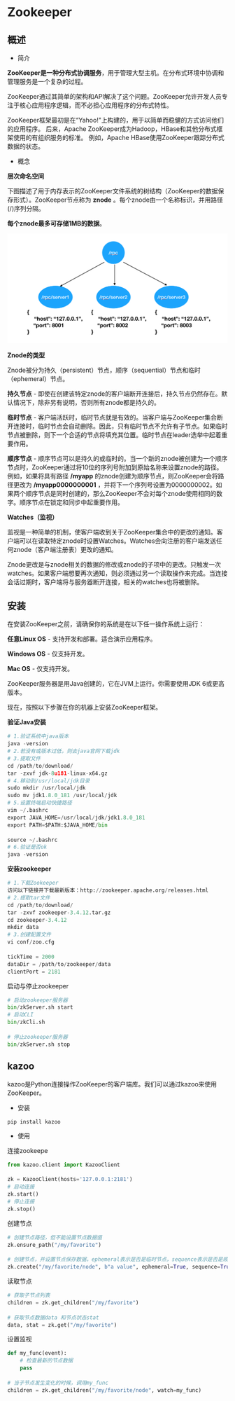 # Zookeeper
## 概述

- 简介

**ZooKeeper是一种分布式协调服务**，用于管理大型主机。在分布式环境中协调和管理服务是一个复杂的过程。

ZooKeeper通过其简单的架构和API解决了这个问题。ZooKeeper允许开发人员专注于核心应用程序逻辑，而不必担心应用程序的分布式特性。

ZooKeeper框架最初是在“Yahoo!"上构建的，用于以简单而稳健的方式访问他们的应用程序。 后来，Apache ZooKeeper成为Hadoop，HBase和其他分布式框架使用的有组织服务的标准。 例如，Apache HBase使用ZooKeeper跟踪分布式数据的状态。

- 概念

**层次命名空间**

下图描述了用于内存表示的ZooKeeper文件系统的树结构（ZooKeeper的数据保存形式）。ZooKeeper节点称为 **znode** 。每个znode由一个名称标识，并用路径(/)序列分隔。

**每个znode最多可存储1MB的数据**。

![znode](../RPC/images/znode.png)

**Znode的类型**

Znode被分为持久（persistent）节点，顺序（sequential）节点和临时（ephemeral）节点。

**持久节点** - 即使在创建该特定znode的客户端断开连接后，持久节点仍然存在。默认情况下，除非另有说明，否则所有znode都是持久的。

**临时节点** - 客户端活跃时，临时节点就是有效的。当客户端与ZooKeeper集合断开连接时，临时节点会自动删除。因此，只有临时节点不允许有子节点。如果临时节点被删除，则下一个合适的节点将填充其位置。临时节点在leader选举中起着重要作用。

**顺序节点** - 顺序节点可以是持久的或临时的。当一个新的znode被创建为一个顺序节点时，ZooKeeper通过将10位的序列号附加到原始名称来设置znode的路径。例如，如果将具有路径 **/myapp** 的znode创建为顺序节点，则ZooKeeper会将路径更改为 **/myapp0000000001** ，并将下一个序列号设置为0000000002。如果两个顺序节点是同时创建的，那么ZooKeeper不会对每个znode使用相同的数字。顺序节点在锁定和同步中起重要作用。

**Watches（监视）**

监视是一种简单的机制，使客户端收到关于ZooKeeper集合中的更改的通知。客户端可以在读取特定znode时设置Watches。Watches会向注册的客户端发送任何znode（客户端注册表）更改的通知。

Znode更改是与znode相关的数据的修改或znode的子项中的更改。只触发一次watches。如果客户端想要再次通知，则必须通过另一个读取操作来完成。当连接会话过期时，客户端将与服务器断开连接，相关的watches也将被删除。

## 安装

在安装ZooKeeper之前，请确保你的系统是在以下任一操作系统上运行：

**任意Linux OS** - 支持开发和部署。适合演示应用程序。

**Windows OS** - 仅支持开发。

**Mac OS** - 仅支持开发。

ZooKeeper服务器是用Java创建的，它在JVM上运行。你需要使用JDK 6或更高版本。

现在，按照以下步骤在你的机器上安装ZooKeeper框架。

**验证Java安装**

```python
# 1.验证系统中java版本
java -version
# 2.若没有或版本过低，则去java官网下载jdk
# 3.提取文件
cd /path/to/download/
tar -zxvf jdk-8u181-linux-x64.gz
# 4.移动到/usr/local/jdk目录
sudo mkdir /usr/local/jdk
sudo mv jdk1.8.0_181 /usr/local/jdk
# 5.设置终端启动快捷路径
vim ~/.bashrc
export JAVA_HOME=/usr/local/jdk/jdk1.8.0_181
export PATH=$PATH:$JAVA_HOME/bin
 
source ~/.bashrc
# 6.验证是否ok
java -version
```

**安装zookeeper**

```python
# 1.下载Zookeeper
访问以下链接并下载最新版本：http://zookeeper.apache.org/releases.html
# 2.提取tar文件
cd /path/to/download/
tar -zxvf zookeeper-3.4.12.tar.gz
cd zookeeper-3.4.12
mkdir data
# 3.创建配置文件
vi conf/zoo.cfg

tickTime = 2000
dataDir = /path/to/zookeeper/data
clientPort = 2181
```

启动与停止zookeeper

```python
# 启动zookeeper服务器
bin/zkServer.sh start
# 启动CLI
bin/zkCli.sh

# 停止zookeeper服务器
bin/zkServer.sh stop
```

## kazoo

kazoo是Python连接操作ZooKeeper的客户端库。我们可以通过kazoo来使用ZooKeeper。

- 安装

```
pip install kazoo
```

- 使用

连接zookeepe

```python
from kazoo.client import KazooClient

zk = KazooClient(hosts='127.0.0.1:2181')
# 启动连接
zk.start() 
# 停止连接
zk.stop()
```

创建节点

```python
# 创建节点路径，但不能设置节点数据值
zk.ensure_path("/my/favorite")

# 创建节点，并设置节点保存数据，ephemeral表示是否是临时节点，sequence表示是否是顺序节点
zk.create("/my/favorite/node", b"a value", ephemeral=True, sequence=True)
```

读取节点

```python
# 获取子节点列表
children = zk.get_children("/my/favorite")

# 获取节点数据data 和节点状态stat
data, stat = zk.get("/my/favorite")
```

设置监视

```python
def my_func(event):
    # 检查最新的节点数据
    pass

# 当子节点发生变化的时候，调用my_func
children = zk.get_children("/my/favorite/node", watch=my_func)
```

## 